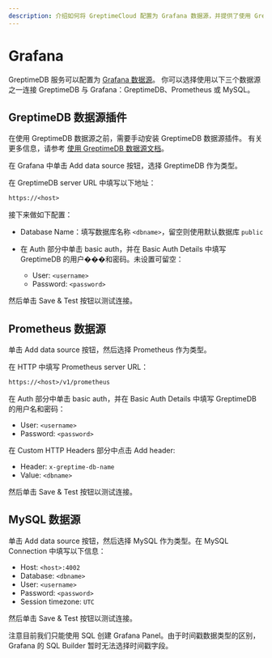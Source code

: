 ```yaml
---
description: 介绍如何将 GreptimeCloud 配置为 Grafana 数据源，并提供了使用 GreptimeCloud、Prometheus 和 MySQL 数据源的配置示例。
---
```


# Grafana

GreptimeDB 服务可以配置为 [Grafana 数据源](https://grafana.com/docs/grafana/latest/datasources/add-a-data-source/)。
你可以选择使用以下三个数据源之一连接 GreptimeDB 与 Grafana：GreptimeDB、Prometheus 或 MySQL。

## GreptimeDB 数据源插件

在使用 GreptimeDB 数据源之前，需要手动安装 GreptimeDB 数据源插件。
有关更多信息，请参考 [使用 GreptimeDB 数据源文档](https://docs.greptime.cn/nightly/user-guide/integrations/grafana#greptimedb-数据源插件)。

在 Grafana 中单击 Add data source 按钮，选择 GreptimeDB 作为类型。

在 GreptimeDB server URL 中填写以下地址：

```txt
https://<host>
```

接下来做如下配置：

- Database Name：填写数据库名称 `<dbname>`，留空则使用默认数据库 `public`
- 在 Auth 部分中单击 basic auth，并在 Basic Auth Details 中填写 GreptimeDB 的用户���和密码。未设置可留空：

  - User: `<username>`
  - Password: `<password>`

然后单击 Save & Test 按钮以测试连接。

## Prometheus 数据源

单击 Add data source 按钮，然后选择 Prometheus 作为类型。

在 HTTP 中填写 Prometheus server URL：

```txt
https://<host>/v1/prometheus
```

在 Auth 部分中单击 basic auth，并在 Basic Auth Details 中填写 GreptimeDB 的用户名和密码：

- User: `<username>`
- Password: `<password>`

在 Custom HTTP Headers 部分中点击 Add header:

- Header: `x-greptime-db-name`
- Value: `<dbname>`

然后单击 Save & Test 按钮以测试连接。

## MySQL 数据源

单击 Add data source 按钮，然后选择 MySQL 作为类型。在 MySQL Connection 中填写以下信息：

- Host: `<host>:4002`
- Database: `<dbname>`
- User: `<username>`
- Password: `<password>`
- Session timezone: `UTC`

然后单击 Save & Test 按钮以测试连接。

注意目前我们只能使用 SQL 创建 Grafana Panel。由于时间戳数据类型的区别，Grafana
的 SQL Builder 暂时无法选择时间戳字段。
